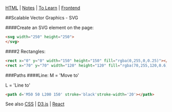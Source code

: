 [HTML](HTML.md) | [Notes](../notes.md) | [To Learn](../toLearn.md) | [Frontend](../frontend.md)

##Scalable Vector Graphics - SVG

####Create an SVG element on the page:
```HTML
<svg width="250" height="250">
</svg>
```

####2 Rectangles:
```HTML
<rect x="0" y="0" width="150" height="150" fill="rgba(0,255,0,0.25)"></rect>
<rect x="70" y="70" width="120" height="120" fill="rgba(70,255,120,0.6)"></rect>
```

###Paths
####Line:
M = 'Move to'

L = 'Line to'

```HTML
<path d='M50 50 L200 150' stroke='black'stroke-width='20'></path>
```

See also [CSS](../CSS/CSS.md) | [D3.js](../javascript/d3.md) | [React](../react/react.md)
